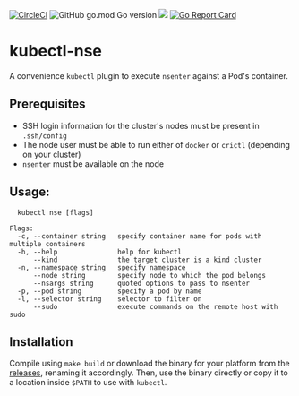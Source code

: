 [![CircleCI](https://circleci.com/gh/Hsn723/kubectl-nse.svg?style=svg&circle-token=25e7f76a28bc51caa424e04161cea2a2b4543d08)](https://circleci.com/gh/Hsn723/kubectl-nse) ![GitHub go.mod Go version](https://img.shields.io/github/go-mod/go-version/hsn723/kubectl-nse) [![](https://godoc.org/github.com/Hsn723/kubectl-nse?status.svg)](http://godoc.org/github.com/Hsn723/kubectl-nse)
 [![Go Report Card](https://goreportcard.com/badge/github.com/Hsn723/kubectl-nse)](https://goreportcard.com/report/github.com/Hsn723/kubectl-nse)

# kubectl-nse
A convenience `kubectl` plugin to execute `nsenter` against a Pod's container.

## Prerequisites
- SSH login information for the cluster's nodes must be present in `.ssh/config`
- The node user must be able to run either of `docker` or `crictl` (depending on your cluster)
- `nsenter` must be available on the node

## Usage:
```
  kubectl nse [flags]

Flags:
  -c, --container string   specify container name for pods with multiple containers
  -h, --help               help for kubectl
      --kind               the target cluster is a kind cluster
  -n, --namespace string   specify namespace
      --node string        specify node to which the pod belongs
      --nsargs string      quoted options to pass to nsenter
  -p, --pod string         specify a pod by name
  -l, --selector string    selector to filter on
      --sudo               execute commands on the remote host with sudo
```

## Installation
Compile using `make build` or download the binary for your platform from the [releases](https://github.com/Hsn723/kubectl-nse/releases), renaming it accordingly. Then, use the binary directly or copy it to a location inside `$PATH` to use with `kubectl`.
